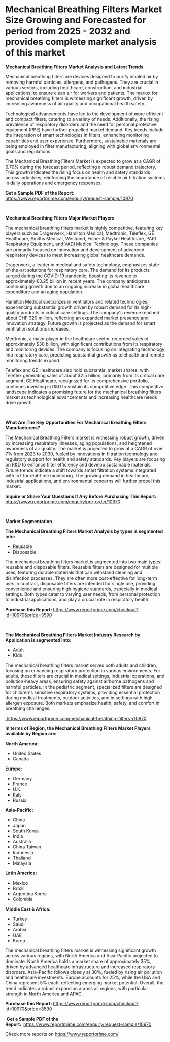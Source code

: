 <p><h1>Mechanical Breathing Filters Market Size Growing and Forecasted for period from 2025 - 2032 and provides complete market analysis of this market</h1></p><p><strong>Mechanical Breathing Filters Market Analysis and Latest Trends</strong></p>
<p><p>Mechanical breathing filters are devices designed to purify inhaled air by removing harmful particles, allergens, and pathogens. They are crucial in various sectors, including healthcare, construction, and industrial applications, to ensure clean air for workers and patients. The market for mechanical breathing filters is witnessing significant growth, driven by increasing awareness of air quality and occupational health safety.</p><p>Technological advancements have led to the development of more efficient and compact filters, catering to a variety of needs. Additionally, the rising prevalence of respiratory disorders and the need for personal protective equipment (PPE) have further propelled market demand. Key trends include the integration of smart technologies in filters, enhancing monitoring capabilities and user experience. Furthermore, sustainable materials are being employed in filter manufacturing, aligning with global environmental goals and regulations.</p><p>The Mechanical Breathing Filters Market is expected to grow at a CAGR of 6.70% during the forecast period, reflecting a robust demand trajectory. This growth indicates the rising focus on health and safety standards across industries, reinforcing the importance of reliable air filtration systems in daily operations and emergency responses.</p></p>
<p><strong>Get a Sample PDF of the Report:&nbsp;</strong> <a href="https://www.reportprime.com/enquiry/request-sample/10970?utm_campaign=3308&utm_medium=2&utm_source=Github&utm_content=ia&utm_term=20032025&utm_id=mechanical-breathing-filters">https://www.reportprime.com/enquiry/request-sample/10970</a></p>
<p>&nbsp;</p>
<p><strong>Mechanical Breathing Filters Major Market Players</strong></p>
<p><p>The mechanical breathing filters market is highly competitive, featuring key players such as Drägerwerk, Hamilton Medical, Medtronic, Teleflex, GE Healthcare, Smiths Medical, Westmed, Fisher & Paykel Healthcare, PARI Respiratory Equipment, and VADI Medical Technology. These companies are primarily focused on innovation and development of advanced respiratory devices to meet increasing global healthcare demands.</p><p>Drägerwerk, a leader in medical and safety technology, emphasizes state-of-the-art solutions for respiratory care. The demand for its products surged during the COVID-19 pandemic, boosting its revenue to approximately €3.25 billion in recent years. The company anticipates continuing growth due to an ongoing increase in global healthcare expenditure and an aging population.</p><p>Hamilton Medical specializes in ventilators and related technologies, experiencing substantial growth driven by robust demand for its high-quality products in critical care settings. The company's revenue reached about CHF 320 million, reflecting an expanded market presence and innovation strategy. Future growth is projected as the demand for smart ventilation solutions increases.</p><p>Medtronic, a major player in the healthcare sector, recorded sales of approximately $30 billion, with significant contributions from its respiratory and monitoring devices. The company is focusing on integrating technology into respiratory care, predicting substantial growth as telehealth and remote monitoring trends expand.</p><p>Teleflex and GE Healthcare also hold substantial market shares, with Teleflex generating sales of about $2.5 billion, primarily from its critical care segment. GE Healthcare, recognized for its comprehensive portfolio, continues investing in R&D to sustain its competitive edge. This competitive landscape indicates a promising future for the mechanical breathing filters market as technological advancements and increasing healthcare needs drive growth.</p></p>
<p>&nbsp;</p>
<p><strong>What Are The Key Opportunities For Mechanical Breathing Filters Manufacturers?</strong></p>
<p><p>The Mechanical Breathing Filters market is witnessing robust growth, driven by increasing respiratory illnesses, aging populations, and heightened awareness of air quality. The market is projected to grow at a CAGR of over 7% from 2023 to 2030, fueled by innovations in filtration technology and regulatory support for health and safety standards. Key players are focusing on R&D to enhance filter efficiency and develop sustainable materials. Future trends indicate a shift towards smart filtration systems integrated with IoT for real-time monitoring. The growing demand in healthcare, industrial applications, and environmental concerns will further propel this market.</p></p>
<p><strong>Inquire or Share Your Questions If Any Before Purchasing This Report:</strong> <a href="https://www.reportprime.com/enquiry/pre-order/10970?utm_campaign=3308&utm_medium=2&utm_source=Github&utm_content=ia&utm_term=20032025&utm_id=mechanical-breathing-filters">https://www.reportprime.com/enquiry/pre-order/10970</a></p>
<p>&nbsp;</p>
<p><strong>Market Segmentation</strong></p>
<p><strong>The Mechanical Breathing Filters Market Analysis by types is segmented into:</strong></p>
<p><ul><li>Reusable</li><li>Disposable</li></ul></p>
<p><p>The mechanical breathing filters market is segmented into two main types: reusable and disposable filters. Reusable filters are designed for multiple uses, featuring durable materials that can withstand cleaning and disinfection processes. They are often more cost-effective for long-term use. In contrast, disposable filters are intended for single use, providing convenience and ensuring high hygiene standards, especially in medical settings. Both types cater to varying user needs, from personal protection to industrial applications, and play a crucial role in respiratory health.</p></p>
<p><strong>Purchase this Report:&nbsp;</strong><a href="https://www.reportprime.com/checkout?id=10970&price=3590&utm_campaign=3308&utm_medium=2&utm_source=Github&utm_content=ia&utm_term=20032025&utm_id=mechanical-breathing-filters">https://www.reportprime.com/checkout?id=10970&price=3590</a></p>
<p>&nbsp;</p>
<p><strong>The Mechanical Breathing Filters Market Industry Research by Application is segmented into:</strong></p>
<p><ul><li>Adult</li><li>Kids</li></ul></p>
<p><p>The mechanical breathing filters market serves both adults and children, focusing on enhancing respiratory protection in various environments. For adults, these filters are crucial in medical settings, industrial operations, and pollution-heavy areas, ensuring safety against airborne pathogens and harmful particles. In the pediatric segment, specialized filters are designed for children's sensitive respiratory systems, providing essential protection during medical treatments, outdoor activities, and in settings with high allergen exposure. Both markets emphasize health, safety, and comfort in breathing challenges.</p></p>
<p><a href="https://www.reportprime.com/mechanical-breathing-filters-r10970?utm_campaign=3308&utm_medium=2&utm_source=Github&utm_content=ia&utm_term=20032025&utm_id=mechanical-breathing-filters">&nbsp;https://www.reportprime.com/mechanical-breathing-filters-r10970</a></p>
<p><strong>In terms of Region, the Mechanical Breathing Filters Market Players available by Region are:</strong></p>
<p>
    <p> <strong> North America: </strong>
        <ul>
            <li>United States</li>
            <li>Canada</li>
        </ul>
        </p> 
    <p> <strong> Europe: </strong>
        <ul>
            <li>Germany</li>
            <li>France</li>
            <li>U.K.</li>
            <li>Italy</li>
            <li>Russia</li>
        </ul>
        </p> 
    <p> <strong> Asia-Pacific: </strong>
        <ul>
            <li>China</li>
            <li>Japan</li>
            <li>South Korea</li>
            <li>India</li>
            <li>Australia</li>
            <li>China Taiwan</li>
            <li>Indonesia</li>
            <li>Thailand</li>
            <li>Malaysia</li>
        </ul>
        </p> 
    <p> <strong> Latin America: </strong>
        <ul>
            <li>Mexico</li>
            <li>Brazil</li>
            <li>Argentina Korea</li>
            <li>Colombia</li>
        </ul>
        </p> 
    <p> <strong> Middle East & Africa: </strong>
        <ul>
            <li>Turkey</li>
            <li>Saudi</li>
            <li>Arabia</li>
            <li>UAE</li>
            <li>Korea</li>
        </ul>
    </p>
    </p>
<p><p>The mechanical breathing filters market is witnessing significant growth across various regions, with North America and Asia-Pacific projected to dominate. North America holds a market share of approximately 35%, driven by advanced healthcare infrastructure and increased respiratory disorders. Asia-Pacific follows closely at 30%, fueled by rising air pollution and healthcare investments. Europe accounts for 25%, while the USA and China represent 5% each, reflecting emerging market potential. Overall, the trend indicates a robust expansion across all regions, with particular strength in North America and APAC.</p></p>
<p><strong>Purchase this Report: </strong><a href="https://www.reportprime.com/checkout?id=10970&price=3590&utm_campaign=3308&utm_medium=2&utm_source=Github&utm_content=ia&utm_term=20032025&utm_id=mechanical-breathing-filters">https://www.reportprime.com/checkout?id=10970&price=3590</a></p>
<p>&nbsp;<strong>Get a Sample PDF of the Report:&nbsp;&nbsp;</strong><a href="https://www.reportprime.com/enquiry/request-sample/10970?utm_campaign=3308&utm_medium=2&utm_source=Github&utm_content=ia&utm_term=20032025&utm_id=mechanical-breathing-filters">https://www.reportprime.com/enquiry/request-sample/10970</a></p>
<p><strong></strong></p>
<p>Check more reports on <a href="https://www.reportprime.com/?utm_campaign=3308&utm_medium=2&utm_source=Github&utm_content=ia&utm_term=20032025&utm_id=mechanical-breathing-filters">https://www.reportprime.com/</a></p>
